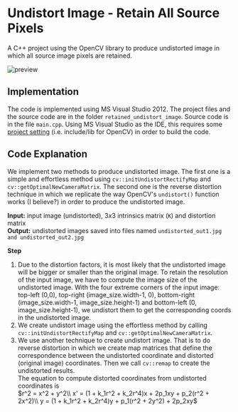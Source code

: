 # Undistort Image - Retain All Source Pixels

A C++ project using the OpenCV library to produce undistorted image in which all source image pixels are retained.<br>

![preview](https://github.com/stanathong/retained_undistort_image/blob/master/figure/preview.jpg)

## Implementation
The code is implemented using MS Visual Studio 2012. The project files and the source code are in the folder `retained_undistort_image`. Source code is in the file `main.cpp`. Using MS Visual Studio as the IDE, this requires some [project setting](https://github.com/stanathong/retained_undistort_image/blob/master/project_setting.md) (i.e. include/lib for OpenCV) in order to build the code.<br>

## Code Explanation

We implement two methods to produce undistorted image. The first one is a simple and effortless method using `cv::initUndistortRectifyMap` and `cv::getOptimalNewCameraMatrix`. The second one is the reverse distortion technique in which we replicate the way OpenCV's `undistort()` function works (I believe?) in order to produce the undistorted image. <br>

__Input:__ input image (undistorted), $3x3$ intrinsics matrix (`K`) and distortion matrix <br>
__Output:__ undistorted images saved into files named `undistorted_out1.jpg` `and undistorted_out2.jpg` <br>

__Step__<br>
1. Due to the distortion factors, it is most likely that the undistorted image will be bigger or smaller than the original image. To retain the resolution of the input image, we have to compute the image size of the undistorted image. With the four extreme corners of the input image: top-left (0,0), top-right (image_size.width-1, 0), bottom-right (image_size.width-1, image_size.height-1) and bottom-left (0, image_size.height-1), we undistort them to get the corresponding coords in the undistorted image.<br>
2. We create undistort image using the effortless method by calling `cv::initUndistortRectifyMap` and `cv::getOptimalNewCameraMatrix`.
3. We use another technique to create undistort image. That is to do reverse distortion in which we create map matrices that define the correspondence between the undistorted coordinate and distorted (original image) coordinates. Then we call `cv::remap` to create the undistorted results.<br>
The equation to compute distorted coordinates from undistorted coordinates is<br>
$r^2 = x^2 + y^2\\
x' = (1 + k_1r^2 + k_2r^4)x + 2p_1xy + p_2(r^2 + 2x^2)\\
y = (1 + k_1r^2 + k_2r^4)y + p_1(r^2 + 2y^2) + 2p_2xy$


